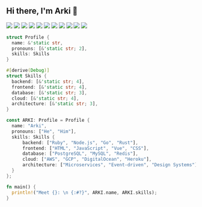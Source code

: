 ## Hi there, I'm Arki 👋

<a target="_blank" href="https://dev.to/@arki"><img src="https://img.shields.io/badge/dev.to-0A0A0A?style=for-the-badge&logo=devdotto&logoColor=white"></img></a>
<a target="_blank" href="https://twitter.com/arkeazs"><img src="https://img.shields.io/badge/-Twitter-1DA1F2?style=for-the-badge&logo=Twitter&logoColor=white"></img></a>
<a target="_blank" href="https://www.linkedin.com/in/antonio-arias-b4639b335/"><img src="https://img.shields.io/badge/LinkedIn-0077B5?style=for-the-badge&logo=linkedin&logoColor=white"></img></a>
<a target="_blank" href="https://gitlab.com/arkeaz"><img src="https://img.shields.io/badge/GitLab-330F63?style=for-the-badge&logo=gitlab&logoColor=white"></img></a>
<a target="_blank" href="https://leetcode.com/u/arkeaz/"><img src="https://img.shields.io/badge/-LeetCode-FFA116?style=for-the-badge&logo=LeetCode&logoColor=black"></img></a>
<a target="_blank" href="https://www.hackerrank.com/profile/arkeaz"><img src="https://img.shields.io/badge/-Hackerrank-2EC866?style=for-the-badge&logo=HackerRank&logoColor=white"></img></a>
<a target="_blank" href="https://www.codewars.com/users/arkeasz"><img src="https://img.shields.io/badge/Codewars-B1361E?style=for-the-badge&logo=Codewars&logoColor=white"></img></a>
<a target="_blank" href="https://codepen.io/arkeaz"><img src="https://img.shields.io/badge/Codepen-000000?style=for-the-badge&logo=codepen&logoColor=white"></img></a>
<a target="_blank" href="https://codeforces.com/profile/arkeaz"><img src="https://img.shields.io/badge/Codeforces-445f9d?style=for-the-badge&logo=Codeforces&logoColor=white"></img></a>
<a target="_blank" href="https://www.codechef.com/users/arkeaz"><img src="https://img.shields.io/badge/Codechef-%23B92B27.svg?&style=for-the-badge&logo=Codechef&logoColor=white"></img></a>
<a target="_blank" href="https://bio.link/arki"><img src="https://img.shields.io/badge/bio.link-000000%7D?style=for-the-badge&logo=biolink&logoColor=white"></img></a>


```rs
struct Profile {
  name: &'static str,
  pronouns: [&'static str; 2],
  skills: Skills
}

#[derive(Debug)]
struct Skills {
  backend: [&'static str; 4],
  frontend: [&'static str; 4],
  database: [&'static str; 3],
  cloud: [&'static str; 4],
  architecture: [&'static str; 3],
}

const ARKI: Profile = Profile {
  name: "Arki",
  pronouns: ["He", "Him"],
  skills: Skills {
      backend: ["Ruby", "Node.js", "Go", "Rust"],
      frontend: ["HTML", "JavaScript", "Vue", "CSS"],
      database: ["PostgreSQL", "MySQL", "Redis"],
      cloud: ["AWS", "GCP", "DigitalOcean", "Heroku"],
      architecture: ["Microservices", "Event-driven", "Design Systems"],
  }
};

fn main() {
  println!("Meet {}: \n {:#?}", ARKI.name, ARKI.skills);
}
```
<!-- <div align="center"> <img height=200 align="center" src="https://github-readme-stats.vercel.app/api/top-langs? username=arkeasz&layout=compact&langs_count=8&theme=tokyonight&card_width=320" /></div> -->
